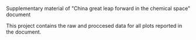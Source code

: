 Supplementary material of "China great leap forward in the chemical space" document

This project contains the raw and proccesed data for all plots  reported in the document.
